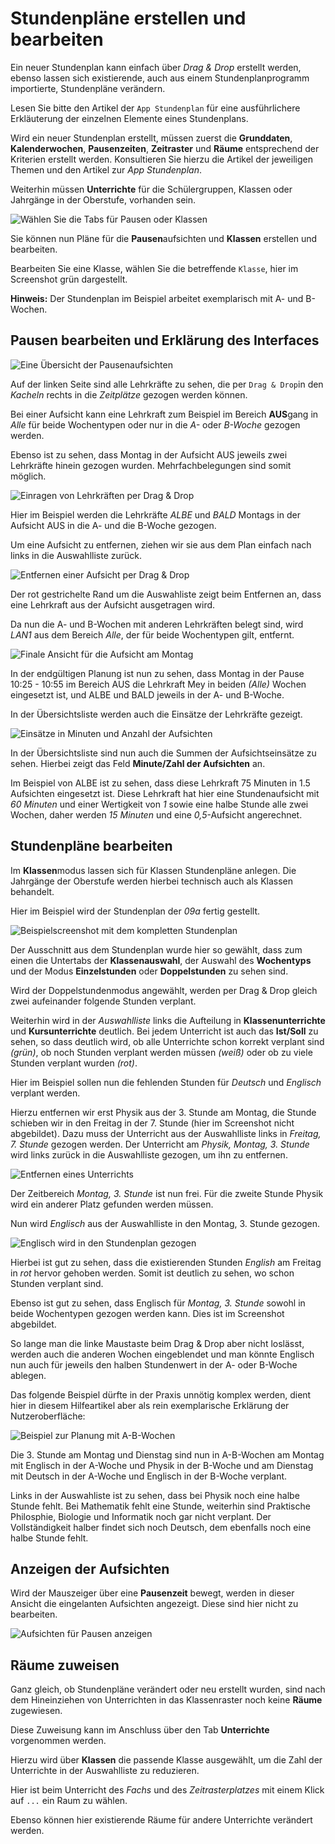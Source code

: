# Stundenpläne erstellen und bearbeiten

Ein neuer Stundenplan kann einfach über *Drag & Drop* erstellt werden, ebenso lassen sich existierende, auch aus einem Stundenplanprogramm importierte, Stundenpläne verändern.

Lesen Sie bitte den Artikel der ````App Stundenplan```` für eine ausführlichere Erkläuterung der einzelnen Elemente eines Stundenplans.

Wird ein neuer Stundenplan erstellt, müssen zuerst die **Grunddaten**, **Kalenderwochen**, **Pausenzeiten**, **Zeitraster** und **Räume** entsprechend der Kriterien erstellt werden. Konsultieren Sie hierzu die Artikel der jeweiligen Themen und den Artikel zur *App Stundenplan*.

Weiterhin müssen **Unterrichte** für die Schülergruppen, Klassen oder Jahrgänge in der Oberstufe, vorhanden sein.

![Wählen Sie die Tabs für Pausen oder Klassen](./graphics/SVWS_stundenplan_pausen_klassen_bearbeiten.png "Bearbeiten Sie die Pausenaufsichten oder Klassen.")

Sie können nun Pläne für die **Pausen**aufsichten und **Klassen** erstellen und bearbeiten.

Bearbeiten Sie eine Klasse, wählen Sie die betreffende ````Klasse````, hier im Screenshot grün dargestellt.

**Hinweis:** Der Stundenplan im Beispiel arbeitet exemplarisch mit A- und B-Wochen.

## Pausen bearbeiten und Erklärung des Interfaces

![Eine Übersicht der Pausenaufsichten](./graphics/SVWS_stundenplan_pausen_uebersicht.png "Eine Übersicht der definierten Pausenaufsichten.")

Auf der linken Seite sind alle Lehrkräfte zu sehen, die per ````Drag & Drop````in den *Kacheln* rechts in die *Zeitplätze* gezogen werden können.

Bei einer Aufsicht kann eine Lehrkraft zum Beispiel im Bereich **AUS**gang in *Alle* für beide Wochentypen oder nur in die *A-* oder *B-Woche* gezogen werden.

Ebenso ist zu sehen, dass Montag in der Aufsicht AUS jeweils zwei Lehrkräfte hinein gezogen wurden. Mehrfachbelegungen sind somit möglich.

![Einragen von Lehrkräften per Drag & Drop](./graphics/SVWS_stundenplan_pausen_lehrkraftEintragen.png "Lehrkräfte werden per Drag & Drop in die Zeitslots gezogen.")

Hier im Beispiel werden die Lehrkräfte *ALBE* und *BALD* Montags in der Aufsicht AUS in die A- und die B-Woche gezogen.

Um eine Aufsicht zu entfernen, ziehen wir sie aus dem Plan einfach nach links in die Auswahlliste zurück.

![Entfernen einer Aufsicht per Drag & Drop](./graphics/SVWS_stundenplan_pausen_entfernen.png "Entfernen einer Aufsicht per Drag & Drop.")

Der rot gestrichelte Rand um die Auswahliste zeigt beim Entfernen an, dass eine Lehrkraft aus der Aufsicht ausgetragen wird.

Da nun die A- und B-Wochen mit anderen Lehrkräften belegt sind, wird *LAN1* aus dem Bereich *Alle*, der für beide Wochentypen gilt, entfernt.

![Finale Ansicht für die Aufsicht am Montag](./graphics/SVWS_stundenplan_pausen_aufsichtenFinal.png "Nun ist die Aufsicht für AUS am Montag final.")

In der endgültigen Planung ist nun zu sehen, dass Montag in der Pause 10:25 - 10:55 im Bereich AUS die Lehrkraft Mey in beiden *(Alle)* Wochen eingesetzt ist, und ALBE und BALD jeweils in der A- und B-Woche.

In der Übersichtsliste werden auch die Einsätze der Lehrkräfte gezeigt.

![Einsätze in Minuten und Anzahl der Aufsichten](./graphics/SVWS_stundenplan_pausen_einsatzsummen.png "In der Übersichtsliste sind die Summen der Einsätze zu sehen.")

In der Übersichtsliste sind nun auch die Summen der Aufsichtseinsätze zu sehen. Hierbei zeigt das Feld **Minute/Zahl der Aufsichten** an.

Im Beispiel von ALBE ist zu sehen, dass diese Lehrkraft 75 Minuten in 1.5 Aufsichten eingesetzt ist. Diese Lehrkraft hat hier eine Stundenaufsicht mit *60 Minuten* und einer Wertigkeit von *1* sowie eine halbe Stunde alle zwei Wochen, daher werden *15 Minuten* und eine *0,5*-Aufsicht angerechnet. 

## Stundenpläne bearbeiten

Im **Klassen**modus lassen sich für Klassen Stundenpläne anlegen. Die Jahrgänge der Oberstufe werden hierbei technisch auch als Klassen behandelt.

Hier im Beispiel wird der Stundenplan der *09a* fertig gestellt. 

![Beispielscreenshot mit dem kompletten Stundenplan](./graphics/SVWS_stundenplan_uebersicht.png "Übersicht eines ganzen Stundenplans.")

Der Ausschnitt aus dem Stundenplan wurde hier so gewählt, dass zum einen die Untertabs der **Klassenauswahl**, der Auswahl des **Wochentyps** und der Modus **Einzelstunden** oder **Doppelstunden** zu sehen sind.

Wird der Doppelstundenmodus angewählt, werden per Drag & Drop gleich zwei aufeinander folgende Stunden verplant.

Weiterhin wird in der *Auswahlliste* links die Aufteilung in **Klassenunterrichte** und **Kursunterrichte** deutlich. Bei jedem Unterricht ist auch das **Ist/Soll** zu sehen, so dass deutlich wird, ob alle Unterrichte schon korrekt verplant sind *(grün)*, ob noch Stunden verplant werden müssen *(weiß)* oder ob zu viele Stunden verplant wurden *(rot)*.

Hier im Beispiel sollen nun die fehlenden Stunden für *Deutsch* und *Englisch* verplant werden.

Hierzu entfernen wir erst Physik aus der 3. Stunde am Montag, die Stunde schieben wir in den Freitag in der 7. Stunde (hier im Screenshot nicht abgebildet). Dazu muss der Unterricht aus der Auswahlliste links in *Freitag, 7. Stunde* gezogen werden. Der Unterricht am *Physik, Montag, 3. Stunde* wird links zurück in die Auswahlliste gezogen, um ihn zu entfernen.

![Entfernen eines Unterrichts](./graphics/SVWS_stundenplan_unterrichtEntfernen.png "Physik wird zurück in die Auswahlliste gezogen.")

Der Zeitbereich *Montag, 3. Stunde* ist nun frei. Für die zweite Stunde Physik wird ein anderer Platz gefunden werden müssen.

Nun wird *Englisch* aus der Auswahlliste in den Montag, 3. Stunde gezogen.

![Englisch wird in den Stundenplan gezogen](./graphics/SVWS_stundenplan_unterrichtZuordnen.png "Es wird Englisch in den Stundenplan gezogen.")

Hierbei ist gut zu sehen, dass die existierenden Stunden *English* am Freitag in *rot* hervor gehoben werden. Somit ist deutlich zu sehen, wo schon Stunden verplant sind.

Ebenso ist gut zu sehen, dass Englisch für *Montag, 3. Stunde* sowohl in beide Wochentypen gezogen werden kann. Dies ist im Screenshot abgebildet.

So lange man die linke Maustaste beim Drag & Drop aber nicht loslässt, werden auch die anderen Wochen eingeblendet und man könnte Englisch nun auch für jeweils den halben Stundenwert in der A- oder B-Woche ablegen.

Das folgende Beispiel dürfte in der Praxis unnötig komplex werden, dient hier in diesem Hilfeartikel aber als rein exemplarische Erklärung der Nutzeroberfläche:

![Beispiel zur Planung mit A-B-Wochen](./graphics/SVWS_stundenplan_unterrichtZuordnen_AB-Woche.png "Verplanung der 3. Stunde am Montag und Dienst mit A- und B-Wochen.")

Die 3. Stunde am Montag und Dienstag sind nun in A-B-Wochen am Montag mit Englisch in der A-Woche und Physik in der B-Woche und am Dienstag mit Deutsch in der A-Woche und Englisch in der B-Woche verplant.

Links in der Auswahliste ist zu sehen, dass bei Physik noch eine halbe Stunde fehlt. Bei Mathematik fehlt eine Stunde, weiterhin sind Praktische Philosphie, Biologie und Informatik noch gar nicht verplant. Der Vollständigkeit halber findet sich noch Deutsch, dem ebenfalls noch eine halbe Stunde fehlt.

## Anzeigen der Aufsichten

Wird der Mauszeiger über eine **Pausenzeit** bewegt, werden in dieser Ansicht die eingelanten Aufsichten angezeigt. Diese sind hier nicht zu bearbeiten.

![Aufsichten für Pausen anzeigen](./graphics/SVWS_stundenplan_aufsichtenAnzeigen.png "Lassen Sie sich die geplanten Aufsichten für die Pausen anzeigen.")

## Räume zuweisen

Ganz gleich, ob Stundenpläne verändert oder neu erstellt wurden, sind nach dem Hineinziehen von Unterrichten in das Klassenraster noch keine **Räume** zugewiesen.

Diese Zuweisung kann im Anschluss über den Tab **Unterrichte** vorgenommen werden.

Hierzu wird über **Klassen** die passende Klasse ausgewählt, um die Zahl der Unterrichte in der Auswahlliste zu reduzieren.

Hier ist beim Unterricht des *Fachs* und des *Zeitrasterplatzes* mit einem Klick auf ````...```` ein Raum zu wählen.

Ebenso können hier existierende Räume für andere Unterrichte verändert werden.